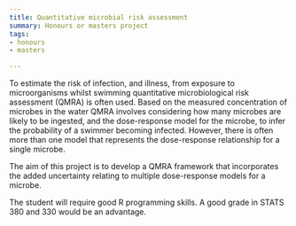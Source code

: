```yaml
---
title: Quantitative microbial risk assessment 
summary: Honours or masters project
tags:
- honours
- masters

---
```


To estimate the risk of infection, and illness, from exposure to microorganisms whilst swimming quantitative microbiological risk assessment (QMRA) is often used. Based on the measured concentration of microbes in the water QMRA involves considering how many microbes are likely to be ingested, and the dose-response model for the microbe, to infer the probability of a swimmer becoming infected. However, there is often more than one model that represents the dose-response relationship for a single microbe.

The aim of this project is to develop a QMRA framework that incorporates the added uncertainty relating to multiple dose-response models for a microbe.


The student will require good R programming skills. A good grade in STATS 380 and 330 would be an advantage.